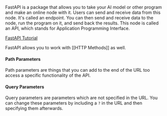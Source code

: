 
FastAPI is a package that allows you to take your AI model or other program and make an online node with it. Users can send and receive data from this node. It's called an endpoint. You can then send and receive data to the node, run the program on it, and send back the results. This node is called an API, which stands for Application Programming Interface.

[FastAPI Tutorial](https://www.youtube.com/watch?v=XnYYwcOfcn8&list=PLqAmigZvYxIL9dnYeZEhMoHcoP4zop8-p)

FastAPI allows you to work with [[HTTP Methods]] as well.
#### Path Parameters
Path parameters are things that you can add to the end of the URL too access a specific functionality of the API.
#### Query Parameters
Query parameters are parameters which are not specified in the URL. You can change these parameters by including a `?` in the URL and then specifying them afterwards.